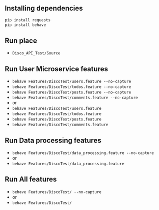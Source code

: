 
## Installing dependencies

```sh
pip install requests
pip install behave
```

## Run place

- ``` Disco_API_Test/Source ```

## Run User Microservice features

- ``` behave Features/DiscoTest/users.feature --no-capture ```
- ``` behave Features/DiscoTest/todos.feature --no-capture ```
- ``` behave Features/DiscoTest/posts.feature --no-capture ```
- ``` behave Features/DiscoTest/comments.feature --no-capture ```
- or
- ``` behave Features/DiscoTest/users.feature ```
- ``` behave Features/DiscoTest/todos.feature ```
- ``` behave Features/DiscoTest/posts.feature ```
- ``` behave Features/DiscoTest/comments.feature ```

## Run Data processing features

- ``` behave Features/DiscoTest/data_processing.feature --no-capture ```
- or
- ``` behave Features/DiscoTest/data_processing.feature ```

## Run All features

- ``` behave Features/DiscoTest/ --no-capture ```
- or
- ``` behave Features/DiscoTest/ ```


